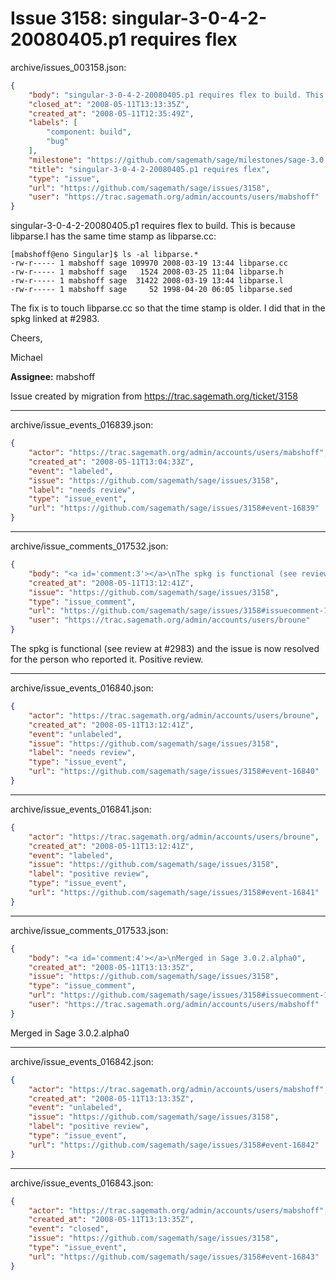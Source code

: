 # Issue 3158: singular-3-0-4-2-20080405.p1 requires flex

archive/issues_003158.json:
```json
{
    "body": "singular-3-0-4-2-20080405.p1 requires flex to build. This is because libparse.l has the same time stamp as libparse.cc:\n\n```\n[mabshoff@eno Singular]$ ls -al libparse.*\n-rw-r----- 1 mabshoff sage 109970 2008-03-19 13:44 libparse.cc\n-rw-r----- 1 mabshoff sage   1524 2008-03-25 11:04 libparse.h\n-rw-r----- 1 mabshoff sage  31422 2008-03-19 13:44 libparse.l\n-rw-r----- 1 mabshoff sage     52 1998-04-20 06:05 libparse.sed\n```\nThe fix is to touch libparse.cc so that the time stamp is older. I did that in the spkg linked at #2983.\n\nCheers,\n\nMichael\n\n**Assignee:** mabshoff\n\nIssue created by migration from https://trac.sagemath.org/ticket/3158\n\n",
    "closed_at": "2008-05-11T13:13:35Z",
    "created_at": "2008-05-11T12:35:49Z",
    "labels": [
        "component: build",
        "bug"
    ],
    "milestone": "https://github.com/sagemath/sage/milestones/sage-3.0.2",
    "title": "singular-3-0-4-2-20080405.p1 requires flex",
    "type": "issue",
    "url": "https://github.com/sagemath/sage/issues/3158",
    "user": "https://trac.sagemath.org/admin/accounts/users/mabshoff"
}
```
singular-3-0-4-2-20080405.p1 requires flex to build. This is because libparse.l has the same time stamp as libparse.cc:

```
[mabshoff@eno Singular]$ ls -al libparse.*
-rw-r----- 1 mabshoff sage 109970 2008-03-19 13:44 libparse.cc
-rw-r----- 1 mabshoff sage   1524 2008-03-25 11:04 libparse.h
-rw-r----- 1 mabshoff sage  31422 2008-03-19 13:44 libparse.l
-rw-r----- 1 mabshoff sage     52 1998-04-20 06:05 libparse.sed
```
The fix is to touch libparse.cc so that the time stamp is older. I did that in the spkg linked at #2983.

Cheers,

Michael

**Assignee:** mabshoff

Issue created by migration from https://trac.sagemath.org/ticket/3158





---

archive/issue_events_016839.json:
```json
{
    "actor": "https://trac.sagemath.org/admin/accounts/users/mabshoff",
    "created_at": "2008-05-11T13:04:33Z",
    "event": "labeled",
    "issue": "https://github.com/sagemath/sage/issues/3158",
    "label": "needs review",
    "type": "issue_event",
    "url": "https://github.com/sagemath/sage/issues/3158#event-16839"
}
```



---

archive/issue_comments_017532.json:
```json
{
    "body": "<a id='comment:3'></a>\nThe spkg is functional (see review at #2983) and the issue is now resolved for the person who reported it. Positive review.",
    "created_at": "2008-05-11T13:12:41Z",
    "issue": "https://github.com/sagemath/sage/issues/3158",
    "type": "issue_comment",
    "url": "https://github.com/sagemath/sage/issues/3158#issuecomment-17532",
    "user": "https://trac.sagemath.org/admin/accounts/users/broune"
}
```

<a id='comment:3'></a>
The spkg is functional (see review at #2983) and the issue is now resolved for the person who reported it. Positive review.



---

archive/issue_events_016840.json:
```json
{
    "actor": "https://trac.sagemath.org/admin/accounts/users/broune",
    "created_at": "2008-05-11T13:12:41Z",
    "event": "unlabeled",
    "issue": "https://github.com/sagemath/sage/issues/3158",
    "label": "needs review",
    "type": "issue_event",
    "url": "https://github.com/sagemath/sage/issues/3158#event-16840"
}
```



---

archive/issue_events_016841.json:
```json
{
    "actor": "https://trac.sagemath.org/admin/accounts/users/broune",
    "created_at": "2008-05-11T13:12:41Z",
    "event": "labeled",
    "issue": "https://github.com/sagemath/sage/issues/3158",
    "label": "positive review",
    "type": "issue_event",
    "url": "https://github.com/sagemath/sage/issues/3158#event-16841"
}
```



---

archive/issue_comments_017533.json:
```json
{
    "body": "<a id='comment:4'></a>\nMerged in Sage 3.0.2.alpha0",
    "created_at": "2008-05-11T13:13:35Z",
    "issue": "https://github.com/sagemath/sage/issues/3158",
    "type": "issue_comment",
    "url": "https://github.com/sagemath/sage/issues/3158#issuecomment-17533",
    "user": "https://trac.sagemath.org/admin/accounts/users/mabshoff"
}
```

<a id='comment:4'></a>
Merged in Sage 3.0.2.alpha0



---

archive/issue_events_016842.json:
```json
{
    "actor": "https://trac.sagemath.org/admin/accounts/users/mabshoff",
    "created_at": "2008-05-11T13:13:35Z",
    "event": "unlabeled",
    "issue": "https://github.com/sagemath/sage/issues/3158",
    "label": "positive review",
    "type": "issue_event",
    "url": "https://github.com/sagemath/sage/issues/3158#event-16842"
}
```



---

archive/issue_events_016843.json:
```json
{
    "actor": "https://trac.sagemath.org/admin/accounts/users/mabshoff",
    "created_at": "2008-05-11T13:13:35Z",
    "event": "closed",
    "issue": "https://github.com/sagemath/sage/issues/3158",
    "type": "issue_event",
    "url": "https://github.com/sagemath/sage/issues/3158#event-16843"
}
```
